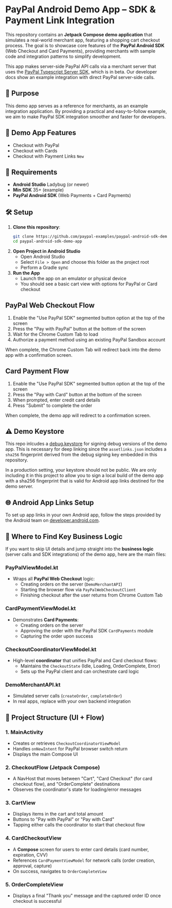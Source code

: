 # PayPal Android Demo App – SDK & Payment Link Integration

This repository contains an **Jetpack Compose demo application** that simulates a real-world merchant app, featuring a shopping cart checkout process. The goal is to showcase core features of the **PayPal Android SDK** (Web Checkout and Card Payments), providing merchants with sample code and integration patterns to simplify development.

This app makes server-side PayPal API calls via a merchant server that uses the [PayPal Typescript Server SDK](https://github.com/paypal/PayPal-TypeScript-Server-SDK), which is in beta. Our developer docs show an example integration with direct PayPal server-side calls.

## 🎯 Purpose

This demo app serves as a reference for merchants, as an example integration application. By providing a practical and easy-to-follow example, we aim to make PayPal SDK integration smoother and faster for developers.

## 🚀 Demo App Features

- Checkout with PayPal
- Checkout with Cards
- Checkout with Payment Links `New`

## 🔧 Requirements

* **Android Studio** Ladybug (or newer)
* **Min SDK** 35+ (example)
* **PayPal Android SDK** (Web Payments + Card Payments)

## 🛠 Setup

1. **Clone this repository**:
   ```bash
   git clone https://github.com/paypal-examples/paypal-android-sdk-demo-app.git
   cd paypal-android-sdk-demo-app
   ```
2. **Open Project in Android Studio**
   * Open Android Studio
   * Select `File > Open` and choose this folder as the project root
   * Perform a Gradle sync
3. **Run the App**
   * Launch the app on an emulator or physical device
   * You should see a basic cart view with options for PayPal or Card checkout

## PayPal Web Checkout Flow

1. Enable the "Use PayPal SDK" segmented button option at the top of the screen
1. Press the "Pay with PayPal" button at the bottom of the screen
1. Wait for the Chrome Custom Tab to load
1. Authorize a payment method using an existing PayPal Sandbox account

When complete, the Chrome Custom Tab will redirect back into the demo app with a confirmation screen.

## Card Payment Flow

1. Enable the "Use PayPal SDK" segmented button option at the top of the screen
1. Press the "Pay with Card" button at the bottom of the screen
1. When prompted, enter credit card details
1. Press "Submit" to complete the order

When complete, the demo app will redirect to a confirmation screen.

## ⚠️ Demo Keystore

This repo inlcudes a [debug.keystore](app/keystores/debug.keystore) for signing debug versions of the demo app. This is necessary for deep linking since the `assetlinks.json` includes a `sha256` fingerprint derived from the debug signing key embedded in this repository.

In a production setting, your keystore should not be public. We are only including it in this project to allow you to sign a local build of the demo app with a sha256 fingerprint that is valid for Android app links destined for the demo server.

## 🌐 Android App Links Setup

To set up app links in your own Android app, follow the steps provided by the Android team on [developer.android.com](https://developer.android.com/training/app-links).

## 📍 Where to Find Key Business Logic

If you want to skip UI details and jump straight into the **business logic** (server calls and SDK integrations) of the demo app, here are the main files:

### PayPalViewModel.kt
* Wraps all **PayPal Web Checkout** logic:
  * Creating orders on the server (`DemoMerchantAPI`)
  * Starting the browser flow via `PayPalWebCheckoutClient`
  * Finishing checkout after the user returns from Chrome Custom Tab

### CardPaymentViewModel.kt
* Demonstrates **Card Payments**:
  * Creating orders on the server
  * Approving the order with the PayPal SDK `CardPayments` module
  * Capturing the order upon success

### CheckoutCoordinatorViewModel.kt
* High-level **coordinator** that unifies PayPal and Card checkout flows:
  * Maintains the `CheckoutState` (Idle, Loading, OrderComplete, Error)
  * Sets up the PayPal client and can orchestrate card logic

### DemoMerchantAPI.kt
* Simulated server calls (`createOrder`, `completeOrder`)
* In real apps, replace with your own backend integration

## 📂 Project Structure (UI + Flow)

### 1. MainActivity
* Creates or retrieves `CheckoutCoordinatorViewModel`
* Handles `onNewIntent` for PayPal browser switch return
* Displays the main Compose UI

### 2. CheckoutFlow (Jetpack Compose)
* A NavHost that moves between "Cart", "Card Checkout" (for card checkout flow), and "OrderComplete" destinations
* Observes the coordinator's state for loading/error messages

### 3. CartView
* Displays items in the cart and total amount
* Buttons to "Pay with PayPal" or "Pay with Card"
* Tapping either calls the coordinator to start that checkout flow

### 4. CardCheckoutView
* A **Compose** screen for users to enter card details (card number, expiration, CVV)
* References `CardPaymentViewModel` for network calls (order creation, approval, capture)
* On success, navigates to `OrderCompleteView`

### 5. OrderCompleteView
* Displays a final "Thank you" message and the captured order ID once checkout is successful
